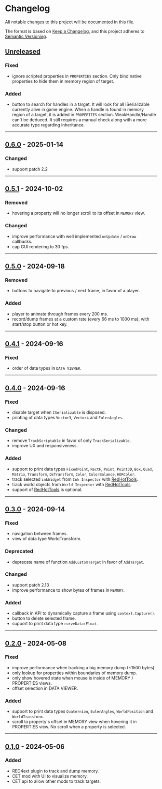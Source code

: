 # Changelog
All notable changes to this project will be documented in this file.

The format is based on [Keep a Changelog], and this project adheres to 
[Semantic Versioning].

## [Unreleased]
### Fixed
- ignore scripted properties in `PROPERTIES` section. Only bind native 
  properties to hide them in memory region of target.

### Added
- button to search for handles in a target. It will look for all ISerializable 
  currently alive in game engine. When a handle is found in memory region of a
  target, it is added in `PROPERTIES` section. WeakHandle/Handle can't be 
  deduced. It still requires a manual check along with a more accurate type 
  regarding inheritance.

------------------------

## [0.6.0] - 2025-01-14
### Changed
- support patch 2.2

------------------------

## [0.5.1] - 2024-10-02
### Removed
- hovering a property will no longer scroll to its offset in `MEMORY` view.

### Changed
- improve performance with well implemented `onUpdate` / `onDraw` callbacks.
- cap GUI rendering to 30 fps.

------------------------

## [0.5.0] - 2024-09-18
### Removed
- buttons to navigate to previous / next frame, in favor of a player.

### Added
- player to animate through frames every 200 ms.
- record/dump frames at a custom rate (every 66 ms to 1000 ms), with start/stop
  button or hot key.

------------------------

## [0.4.1] - 2024-09-16
### Fixed
- order of data types in `DATA VIEWER`.

------------------------

## [0.4.0] - 2024-09-16
### Fixed
- disable target when `ISerializable` is disposed.
- printing of data types `Vector3`, `Vector4` and `EulerAngles`.

### Changed
- remove `TrackScriptable` in favor of only `TrackSerializable`.
- improve UX and responsiveness.

### Added
- support to print data types `FixedPoint`, `RectF`, `Point`, `Point3D`, `Box`,
  `Quad`, `Matrix`, `Transform`, `QsTransform`, `Color`, `ColorBalance`,
  `HDRColor`.
- track selected `inkWidget` from `Ink Inspector` with [RedHotTools].
- track world objects from `World Inspector` with [RedHotTools].
- support of [RedHotTools] is optional.

------------------------

## [0.3.0] - 2024-09-14
### Fixed
- navigation between frames.
- view of data type WorldTransform.

### Deprecated
- deprecate name of function `AddCustomTarget` in favor of `AddTarget`.

### Changed
- support patch 2.13
- improve performance to show bytes of frames in `MEMORY`.

### Added
- callback in API to dynamically capture a frame using `context.Capture()`.
- button to delete selected frame.
- support to print data type `curveData:Float`.

------------------------

## [0.2.0] - 2024-05-08
### Fixed
- improve performance when tracking a big memory dump (~1500 bytes).
- only lookup for properties within boundaries of memory dump.
- only show hovered state when mouse is inside of MEMORY / PROPERTIES views.
- offset selection in DATA VIEWER.

### Added
- support to print data types `Quaternion`, `EulerAngles`, `WorldPosition` and
  `WorldTransform`.
- scroll to property's offset in MEMORY view when hovering it in PROPERTIES
  view. No scroll when a property is selected.

------------------------

## [0.1.0] - 2024-05-06
### Added
- RED4ext plugin to track and dump memory.
- CET mod with UI to visualize memory.
- CET api to allow other mods to track targets.

<!-- Table of links -->
[Keep a Changelog]: https://keepachangelog.com/en/1.0.0/
[Semantic Versioning]: https://semver.org/spec/v2.0.0.html
[RedHotTools]: https://github.com/psiberx/cp2077-red-hot-tools

<!-- Table of releases -->
[Unreleased]: https://github.com/rayshader/cp2077-red-memorydump/compare/v0.6.0...HEAD
[0.6.0]: https://github.com/rayshader/cp2077-red-memorydump/compare/v0.5.1...v0.6.0
[0.5.1]: https://github.com/rayshader/cp2077-red-memorydump/compare/v0.5.0...v0.5.1
[0.5.0]: https://github.com/rayshader/cp2077-red-memorydump/compare/v0.4.1...v0.5.0
[0.4.1]: https://github.com/rayshader/cp2077-red-memorydump/compare/v0.4.0...v0.4.1
[0.4.0]: https://github.com/rayshader/cp2077-red-memorydump/compare/v0.3.0...v0.4.0
[0.3.0]: https://github.com/rayshader/cp2077-red-memorydump/compare/v0.2.0...v0.3.0
[0.2.0]: https://github.com/rayshader/cp2077-red-memorydump/compare/v0.1.0...v0.2.0
[0.1.0]: https://github.com/rayshader/cp2077-red-memorydump/releases/tag/v0.1.0

